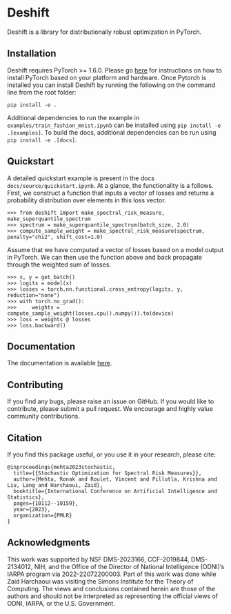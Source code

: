# Deshift

Deshift is a library for distributionally robust optimization in PyTorch.

## Installation

Deshift requires PyTorch >= 1.6.0. Please go [here](https://pytorch.org/) for instructions 
on how to install PyTorch based on your platform and hardware.
Once Pytorch is installed you can install Deshift by running the following on the command line from the
root folder:
```
pip install -e .
```

Additional dependencies to run the example in `examples/train_fashion_mnist.ipynb` can be installed using `pip install -e .[examples]`. To build the docs, additional dependencies can be run using `pip install -e .[docs]`.

## Quickstart

A detailed quickstart example is present in the docs `docs/source/quickstart.ipynb`. At a glance, the functionality is a follows. First, we construct a function that inputs a vector of losses and returns a probability distribution over elements in this loss vector.
```
>>> from deshift import make_spectral_risk_measure, make_superquantile_spectrum
>>> spectrum = make_superquantile_spectrum(batch_size, 2.0)
>>> compute_sample_weight = make_spectral_risk_measure(spectrum, penalty="chi2", shift_cost=1.0)
```
Assume that we have computed a vector of losses based on a model output in PyTorch. We can then use the function above and back propagate through the weighted sum of losses.
```
>>> x, y = get_batch()
>>> logits = model(x)
>>> losses = torch.nn.functional.cross_entropy(logits, y, reduction="none")
>>> with torch.no_grad():
>>>     weights = compute_sample_weight(losses.cpu().numpy()).to(device)
>>> loss = weights @ losses
>>> loss.backward()
```

## Documentation

The documentation is available [here](https://ronakdm.github.io/deshift/).

## Contributing

If you find any bugs, please raise an issue on GitHub.
If you would like to contribute, please submit a pull request.
We encourage and highly value community contributions.

## Citation

If you find this package useful, or you use it in your research, please cite:

    @inproceedings{mehta2023stochastic,
      title={{Stochastic Optimization for Spectral Risk Measures}},
      author={Mehta, Ronak and Roulet, Vincent and Pillutla, Krishna and Liu, Lang and Harchaoui, Zaid},
      booktitle={International Conference on Artificial Intelligence and Statistics},
      pages={10112--10159},
      year={2023},
      organization={PMLR}
    }

## Acknowledgments

This work was supported by NSF DMS-2023166, CCF-2019844, DMS-2134012, NIH, and the Office of the Director of National Intelligence (ODNI)’s IARPA program via 2022-22072200003. Part of this work was done while Zaid Harchaoui was visiting the Simons Institute for the Theory of Computing. The views and conclusions contained herein are those of the authors and should not be interpreted as representing the official views of ODNI, IARPA, or the U.S. Government.





